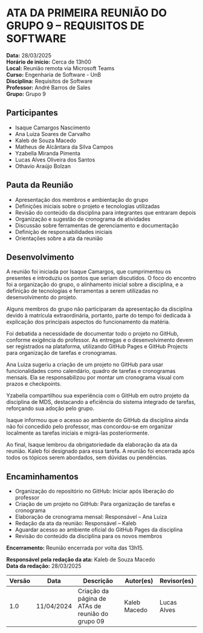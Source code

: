 # ATA DA PRIMEIRA REUNIÃO DO GRUPO 9 – REQUISITOS DE SOFTWARE

**Data:** 28/03/2025  
**Horário de início:** Cerca de 13h00  
**Local:** Reunião remota via Microsoft Teams  
**Curso:** Engenharia de Software - UnB  
**Disciplina:** Requisitos de Software  
**Professor:** André Barros de Sales  
**Grupo:** Grupo 9

## Participantes
- Isaque Camargos Nascimento  
- Ana Luiza Soares de Carvalho  
- Kaleb de Souza Macedo  
- Matheus de Alcântara da Silva Campos  
- Yzabella Miranda Pimenta  
- Lucas Alves Oliveira dos Santos  
- Othavio Araújo Bolzan

## Pauta da Reunião
- Apresentação dos membros e ambientação do grupo  
- Definições iniciais sobre o projeto e tecnologias utilizadas  
- Revisão do conteúdo da disciplina para integrantes que entraram depois  
- Organização e sugestão de cronograma de atividades  
- Discussão sobre ferramentas de gerenciamento e documentação  
- Definição de responsabilidades iniciais  
- Orientações sobre a ata da reunião  

## Desenvolvimento

A reunião foi iniciada por Isaque Camargos, que cumprimentou os presentes e introduziu os pontos que seriam discutidos. O foco do encontro foi a organização do grupo, o alinhamento inicial sobre a disciplina, e a definição de tecnologias e ferramentas a serem utilizadas no desenvolvimento do projeto.

Alguns membros do grupo não participaram da apresentação da disciplina devido à matrícula extraordinária, portanto, parte do tempo foi dedicada à explicação dos principais aspectos do funcionamento da matéria.

Foi debatida a necessidade de documentar todo o projeto no GitHub, conforme exigência do professor. As entregas e o desenvolvimento devem ser registrados na plataforma, utilizando GitHub Pages e GitHub Projects para organização de tarefas e cronogramas.

Ana Luiza sugeriu a criação de um projeto no GitHub para usar funcionalidades como calendário, quadro de tarefas e cronogramas mensais. Ela se responsabilizou por montar um cronograma visual com prazos e checkpoints.

Yzabella compartilhou sua experiência com o GitHub em outro projeto da disciplina de MDS, destacando a eficiência do sistema integrado de tarefas, reforçando sua adoção pelo grupo.

Isaque informou que o acesso ao ambiente do GitHub da disciplina ainda não foi concedido pelo professor, mas concordou-se em organizar localmente as tarefas iniciais e migrá-las posteriormente.

Ao final, Isaque lembrou da obrigatoriedade da elaboração da ata da reunião. Kaleb foi designado para essa tarefa. A reunião foi encerrada após todos os tópicos serem abordados, sem dúvidas ou pendências.

## Encaminhamentos

- Organização do repositório no GitHub: Iniciar após liberação do professor  
- Criação de um projeto no GitHub: Para organização de tarefas e cronograma  
- Elaboração de cronograma mensal: Responsável – Ana Luiza  
- Redação da ata da reunião: Responsável – Kaleb  
- Aguardar acesso ao ambiente oficial do GitHub Pages da disciplina  
- Revisão do conteúdo da disciplina para os novos membros  

**Encerramento:** Reunião encerrada por volta das 13h15.  

**Responsável pela redação da ata:** Kaleb de Souza Macedo  
**Data da redação:** 28/03/2025

| Versão | Data | Descrição | Autor(es) | Revisor(es) |
|--------|------|-----------|-----------|-------------|
| 1.0 | 11/04/2024 | Criação da página de ATAs de reunião do grupo 09 | Kaleb Macedo | Lucas Alves |